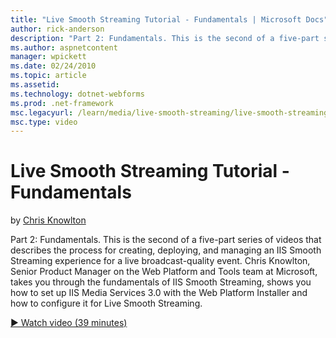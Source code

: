 ```yaml
---
title: "Live Smooth Streaming Tutorial - Fundamentals | Microsoft Docs"
author: rick-anderson
description: "Part 2: Fundamentals. This is the second of a five-part series of videos that describes the process for creating, deploying, and managing an IIS Smooth Strea..."
ms.author: aspnetcontent
manager: wpickett
ms.date: 02/24/2010
ms.topic: article
ms.assetid: 
ms.technology: dotnet-webforms
ms.prod: .net-framework
msc.legacyurl: /learn/media/live-smooth-streaming/live-smooth-streaming-tutorial-fundamentals
msc.type: video
---
```

Live Smooth Streaming Tutorial - Fundamentals
====================
by [Chris Knowlton](https://twitter.com/chris_knowlton)

Part 2: Fundamentals. This is the second of a five-part series of videos that describes the process for creating, deploying, and managing an IIS Smooth Streaming experience for a live broadcast-quality event. Chris Knowlton, Senior Product Manager on the Web Platform and Tools team at Microsoft, takes you through the fundamentals of IIS Smooth Streaming, shows you how to set up IIS Media Services 3.0 with the Web Platform Installer and how to configure it for Live Smooth Streaming.

[&#9654; Watch video (39 minutes)](https://channel9.msdn.com/Blogs/IIS-NET-Site-Videos/live-smooth-streaming-tutorial-fundamentals)